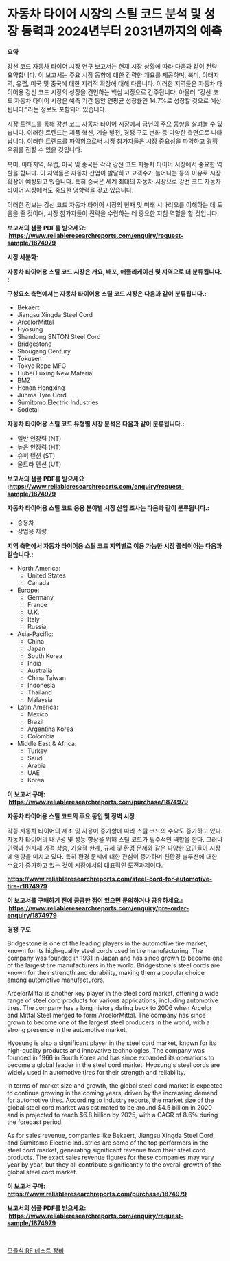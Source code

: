 <p><h1>자동차 타이어 시장의 스틸 코드 분석 및 성장 동력과 2024년부터 2031년까지의 예측</h1></p><p><strong>요약</strong></p>
<p><p>강선 코드 자동차 타이어 시장 연구 보고서는 현재 시장 상황에 따라 다음과 같이 전략 요약합니다. 이 보고서는 주요 시장 동향에 대한 간략한 개요를 제공하며, 북미, 아태지역, 유럽, 미국 및 중국에 대한 지리적 확장에 대해 다룹니다. 이러한 지역들은 자동차 타이어용 강선 코드 시장의 성장을 견인하는 핵심 시장으로 간주됩니다. 아울러 "강선 코드 자동차 타이어 시장은 예측 기간 동안 연평균 성장률인 14.7%로 성장할 것으로 예상됩니다."라는 정보도 포함되어 있습니다.</p><p>시장 트렌드를 통해 강선 코드 자동차 타이어 시장에서 금년의 주요 동향을 살펴볼 수 있습니다. 이러한 트렌드는 제품 혁신, 기술 발전, 경쟁 구도 변화 등 다양한 측면으로 나타납니다. 이러한 트렌드를 파악함으로써 시장 참가자들은 시장 중요성을 파악하고 경쟁 우위를 점할 수 있을 것입니다.</p><p>북미, 아태지역, 유럽, 미국 및 중국은 각각 강선 코드 자동차 타이어 시장에서 중요한 역할을 합니다. 이 지역들은 자동차 산업이 발달하고 고객수가 늘어나는 등의 이유로 시장 확장이 예상되고 있습니다. 특히 중국은 세계 최대의 자동차 시장으로 강선 코드 자동차 타이어 시장에서도 중요한 영향력을 갖고 있습니다.</p><p>이러한 정보는 강선 코드 자동차 타이어 시장의 현재 및 미래 시나리오를 이해하는 데 도움을 줄 것이며, 시장 참가자들이 전략을 수립하는 데 중요한 지침 역할을 할 것입니다.</p></p>
<p><strong>보고서의 샘플 PDF를 받으세요: &nbsp;<a href="https://www.reliableresearchreports.com/enquiry/request-sample/1874979">https://www.reliableresearchreports.com/enquiry/request-sample/1874979</a></strong></p>
<p><strong>시장 세분화:</strong></p>
<p><strong> 자동차 타이어용 스틸 코드 시장은 개요, 배포, 애플리케이션 및 지역으로 더 분류됩니다. :</strong></p>
<p><strong>구성요소 측면에서는 자동차 타이어용 스틸 코드 시장은 다음과 같이 분류됩니다.:</strong></p>
<p><ul><li>Bekaert</li><li>Jiangsu Xingda Steel Cord</li><li>ArcelorMittal</li><li>Hyosung</li><li>Shandong SNTON Steel Cord</li><li>Bridgestone</li><li>Shougang Century</li><li>Tokusen</li><li>Tokyo Rope MFG</li><li>Hubei Fuxing New Material</li><li>BMZ</li><li>Henan Hengxing</li><li>Junma Tyre Cord</li><li>Sumitomo Electric Industries</li><li>Sodetal</li></ul></p>
<p><strong> 자동차 타이어용 스틸 코드 유형별 시장 분석은 다음과 같이 분류됩니다.:</strong></p>
<p><ul><li>일반 인장력 (NT)</li><li>높은 인장력 (HT)</li><li>슈퍼 텐션 (ST)</li><li>울트라 텐션 (UT)</li></ul></p>
<p><strong>보고서의 샘플 PDF를 받으세요 :<a href="https://www.reliableresearchreports.com/enquiry/request-sample/1874979">https://www.reliableresearchreports.com/enquiry/request-sample/1874979</a></strong></p>
<p><strong> 자동차 타이어용 스틸 코드 응용 분야별 시장 산업 조사는 다음과 같이 분류됩니다.:</strong></p>
<p><ul><li>승용차</li><li>상업용 차량</li></ul></p>
<p><strong>지역 측면에서 자동차 타이어용 스틸 코드 지역별로 이용 가능한 시장 플레이어는 다음과 같습니다.:</strong></p>
<p><ul>
    <li>
        North America:
        <ul>
            <li>United States</li>
            <li>Canada</li>
        </ul>
    </li>
    <li>
        Europe:
        <ul>
            <li>Germany</li>
            <li>France</li>
            <li>U.K.</li>
            <li>Italy</li>
            <li>Russia</li>
        </ul>
    </li>
    <li>
        Asia-Pacific:
        <ul>
            <li>China</li>
            <li>Japan</li>
            <li>South Korea</li>
            <li>India</li>
            <li>Australia</li>
            <li>China Taiwan</li>
            <li>Indonesia</li>
            <li>Thailand</li>
            <li>Malaysia</li>
        </ul>
    </li>
    <li>
        Latin America:
        <ul>
            <li>Mexico</li>
            <li>Brazil</li>
            <li>Argentina Korea</li>
            <li>Colombia</li>
        </ul>
    </li>
    <li>
        Middle East & Africa:
        <ul>
            <li>Turkey</li>
            <li>Saudi</li>
            <li>Arabia</li>
            <li>UAE</li>
            <li>Korea</li>
        </ul>
    </li>
    </ul></p>
<p><strong>이 보고서 구매: &nbsp;<a href="https://www.reliableresearchreports.com/purchase/1874979">https://www.reliableresearchreports.com/purchase/1874979</a></strong></p>
<p><strong>자동차 타이어용 스틸 코드의 주요 동인 및 장벽 시장</strong></p>
<p><p>각종 자동차 타이어의 제조 및 사용이 증가함에 따라 스틸 코드의 수요도 증가하고 있다. 자동차 타이어의 내구성 및 성능 향상을 위해 스틸 코드가 필수적인 역할을 한다. 그러나 인력과 원자재 가격 상승, 기술적 한계, 규제 및 환경 문제와 같은 다양한 요인들이 시장에 영향을 미치고 있다. 특히 환경 문제에 대한 관심이 증가하며 친환경 솔루션에 대한 수요가 증가하고 있는 것이 시장에서의 대표적인 도전과제이다.</p></p>
<p><strong><a href="https://www.reliableresearchreports.com/steel-cord-for-automotive-tire-r1874979">https://www.reliableresearchreports.com/steel-cord-for-automotive-tire-r1874979</a></strong></p>
<p><strong>이 보고서를 구매하기 전에 궁금한 점이 있으면 문의하거나 공유하세요.: &nbsp;<a href="https://www.reliableresearchreports.com/enquiry/pre-order-enquiry/1874979">https://www.reliableresearchreports.com/enquiry/pre-order-enquiry/1874979</a></strong></p>
<p><strong>경쟁 구도</strong></p>
<p><p>Bridgestone is one of the leading players in the automotive tire market, known for its high-quality steel cords used in tire manufacturing. The company was founded in 1931 in Japan and has since grown to become one of the largest tire manufacturers in the world. Bridgestone's steel cords are known for their strength and durability, making them a popular choice among automotive manufacturers.</p><p>ArcelorMittal is another key player in the steel cord market, offering a wide range of steel cord products for various applications, including automotive tires. The company has a long history dating back to 2006 when Arcelor and Mittal Steel merged to form ArcelorMittal. The company has since grown to become one of the largest steel producers in the world, with a strong presence in the automotive market.</p><p>Hyosung is also a significant player in the steel cord market, known for its high-quality products and innovative technologies. The company was founded in 1966 in South Korea and has since expanded its operations to become a global leader in the steel cord market. Hyosung's steel cords are widely used in automotive tires for their strength and reliability.</p><p>In terms of market size and growth, the global steel cord market is expected to continue growing in the coming years, driven by the increasing demand for automotive tires. According to industry reports, the market size of the global steel cord market was estimated to be around $4.5 billion in 2020 and is projected to reach $6.8 billion by 2025, with a CAGR of 8.6% during the forecast period.</p><p>As for sales revenue, companies like Bekaert, Jiangsu Xingda Steel Cord, and Sumitomo Electric Industries are some of the top performers in the steel cord market, generating significant revenue from their steel cord products. The exact sales revenue figures for these companies may vary year by year, but they all contribute significantly to the overall growth of the global steel cord market.</p></p>
<p><strong>이 보고서 구매: &nbsp; <a href="https://www.reliableresearchreports.com/purchase/1874979">https://www.reliableresearchreports.com/purchase/1874979</a></strong></p>
<p><strong>보고서의 샘플 PDF를 받으세요: &nbsp;<a href="https://www.reliableresearchreports.com/enquiry/request-sample/1874979">https://www.reliableresearchreports.com/enquiry/request-sample/1874979</a></strong><strong></strong></p>
<p>&nbsp;</p>
<p><p><a href="https://medium.com/@cierrahayes645/%EB%AA%A8%EB%93%88%EB%9F%AC-rf-%ED%85%8C%EC%8A%A4%ED%8A%B8-%EC%9E%A5%EB%B9%84-%EC%8B%9C%EC%9E%A5-%EA%B2%BD%EC%9F%81-%EB%B6%84%EC%84%9D-%EC%8B%9C%EC%9E%A5-%EB%8F%99%ED%96%A5-%EB%B0%8F-2031%EB%85%84%EA%B9%8C%EC%A7%80%EC%9D%98-%EC%98%88%EC%B8%A1-8ef786ccf69d">모듈식 RF 테스트 장비</a></p></p>